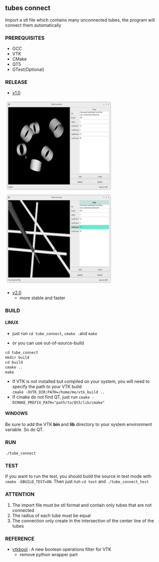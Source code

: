 ## tubes connect
Import a stl file which contains many unconnected tubes, the program will connect them automatically

### PREREQUISITES
* GCC
* VTK
* CMake
* QT5
* GTest(Optional)

### RELEASE
- [v1.0](https://github.com/wzx140/Tube_connect/releases/tag/v1.0)
<img src="img/1.png" width="350" height="300"/>
<img src="img/2.png" width="350" height="300"/>

- [v2.0](https://github.com/wzx140/Tube_connect/releases/tag/v2.0)
  - more stable and faster

### BUILD
#### LINUX
- just run `cd tube_connect`, `cmake .`and `make` 
  
- or you can use out-of-source-build
```
cd tube_connect
mkdir build
cd build
cmake ..
make
```
- If VTK is not installed but compiled on your system, you will need to specify the path to your VTK build  
`cmake -DVTK_DIR:PATH=/home/me/vtk_build ..`
- If cmake do not find QT, just run
`cmake -DCMAKE_PREFIX_PATH="path/to/Qt5/lib/cmake"`
#### WINDOWS
Be sure to add the VTK **bin** and **lib** directory to your system environment variable. So do QT.

### RUN
`./tube_connect`

### TEST
If you want to run the test, you should build the source in test mode with `cmake -DBUILD_TEST=ON`. Then just run `cd test` and `./tube_connect_test`

### ATTENTION
1. The import file must be stl format and contain only tubes that are not connected
2. The radius of each tube must be equal 
3. The connection only create in the intersection of the center line of the tubes

### REFERENCE
- [vtkbool](https://github.com/zippy84/vtkbool) : A new boolean operations filter for VTK
    - remove python wrapper part
